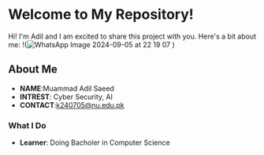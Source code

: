 # Welcome to My Repository!
Hi! I'm Adil and I am excited to share this project with you. Here's a bit about me:
!(![WhatsApp Image 2024-09-05 at 22 19 07](https://github.com/user-attachments/assets/4a62c8d5-42dc-4591-9abd-81fe426ab2d7)
)

## About Me
+ **NAME**:Muammad Adil Saeed
+ **INTREST**: Cyber Security, AI
+ **CONTACT**:k240705@nu.edu.pk
### What I Do
+ **Learner**: Doing Bacholer in Computer Science

